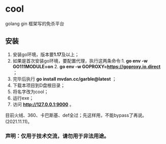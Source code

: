 # cool
golang gin 框架写的免杀平台
## 安装
1. 安装go环境，版本要**1.17**及以上；
2. 如果是首次安装go环境，要配置代理，执行这两条命令:1. **go env -w GO111MODULE=on** 2. **go env -w GOPROXY=https://goproxy.io,direct** ；
3. 完毕后执行 **go install mvdan.cc/garble@latest** ；
4. 下载本项目到D盘根目录；
5. 将名字改为cool；
6. 运行exe；
7. 访问 **http://127.0.0.1:9000** 。

目前火绒、360、卡巴斯基、def全过；先这样用，不能bypass了再说。(2021.11.11)。

### 声明：仅用于技术交流，请勿用于非法用途。
